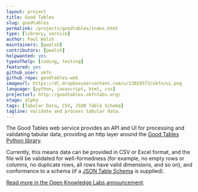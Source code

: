 ```yaml
---
layout: project
title: Good Tables
slug: goodtables
permalink: /projects/goodtables/index.html
type: [library, service]
author: Paul Walsh
maintainers: [pwalsh]
contributors: [pwalsh]
helpwanted: yes
typeofhelp: [coding, testing]
featured: yes
github_user: okfn
github_repo: goodtables-web
imageurl: https://dl.dropboxusercontent.com/u/13029373/okfn/ui.png
language: [python, javascript, html, css]
projecturl: http://goodtables.okfnlabs.org/
stage: alpha
tags: [Tabular Data, CSV, JSON Table Schema]
tagline: Validate and process tabular data.
---
```


The Good Tables web service provides an API and UI for processing and validating tabular data, 
providing an http layer around the <a href="https://github.com/okfn/goodtables">Good Tables Python library</a>.

Currently, this means data can be provided in CSV or Excel format, and the file will 
be validated for well-formedness (for example, no empty rows or columns, no duplicate 
rows, all rows have valid dimensions, and so on), and conformance to a schema 
(if a <a href="http://dataprotocols.org/json-table-schema/">JSON Table Schema</a> is supplied).

<a href="http://okfnlabs.org/blog/2015/03/06/goodtables-web-service.html">Read more in the Open Knowledge Labs announcement</a>.
